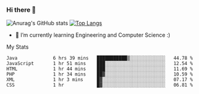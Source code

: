 ### Hi there 👋

![Anurag's GitHub stats](https://github-readme-stats.vercel.app/api?username=MatteoIorio11&show_icons=true&theme=dark) 
[![Top Langs](https://github-readme-stats.vercel.app/api/top-langs/?username=MatteoIorio11&theme=dark)](https://github.com/MatteoIorio11/github-readme-stats)

- 🌱 I’m currently learning Engineering and Computer Science :)

<!--
**MatteoIorio11/MatteoIorio11** is a ✨ _special_ ✨ repository because its `README.md` (this file) appears on your GitHub profile.

Here are some ideas to get you started:

- 🔭 I’m currently working on ...
- 🌱 I’m currently learning ...
- 👯 I’m looking to collaborate on ...
- 🤔 I’m looking for help with ...
- 💬 Ask me about ...
- 📫 How to reach me: ...
- 😄 Pronouns: ...
- ⚡ Fun fact: ...
-->
My Stats
<!--START_SECTION:waka-->

```text
Java             6 hrs 39 mins   ███████████▒░░░░░░░░░░░░░   44.78 %
JavaScript       1 hr 51 mins    ███░░░░░░░░░░░░░░░░░░░░░░   12.54 %
HTML             1 hr 44 mins    ███░░░░░░░░░░░░░░░░░░░░░░   11.69 %
PHP              1 hr 34 mins    ██▓░░░░░░░░░░░░░░░░░░░░░░   10.59 %
XML              1 hr 3 mins     █▓░░░░░░░░░░░░░░░░░░░░░░░   07.17 %
CSS              1 hr            █▓░░░░░░░░░░░░░░░░░░░░░░░   06.81 %
```

<!--END_SECTION:waka-->
